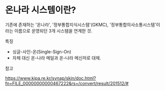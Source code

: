 # 온나라 시스템이란?

기존에 존재하는 '온나라', '정부통합지식시스템'(GKMC), '정부통합의사소통시스템'이라는 이름으로 운영되던 3개 시스템을 연계한 것.

특징

- 싱글-사인-온(Single-Sign-On)
- 자체 대신 온-나라 메일과 온-나라 메신저로 대체.





참고

https://www.kipa.re.kr/synap/skin/doc.html?fn=FILE_00000000000467222&rs=/convert/result/201512/#
